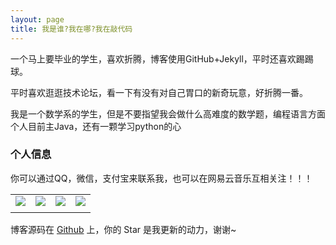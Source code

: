 ```yaml
---
layout: page
title: 我是谁?我在哪?我在敲代码 
---
```


一个马上要毕业的学生，喜欢折腾，博客使用GitHub+Jekyll，平时还喜欢踢踢球。
<p>
平时喜欢逛逛技术论坛，看一下有没有对自己胃口的新奇玩意，好折腾一番。
<p>
我是一个数学系的学生，但是不要指望我会做什么高难度的数学题，编程语言方面个人目前主Java，还有一颗学习python的心

<p>

<h3> 个人信息 </h3>  

你可以通过QQ，微信，支付宝来联系我，也可以在网易云音乐互相关注！！！
<p>
<table  width="auto" cellpadding="0" cellspacing="0" style="text-align:center" border="0">
<tr style="border:0" >
<td>
<img src="https://raw.githubusercontent.com/CR1753343566/cr1753343566.github.io/master/images/qq.JPG" />
</td>
<td>
<img src="https://raw.githubusercontent.com/CR1753343566/cr1753343566.github.io/master/images/wx.JPG" />
</td>
<td>
<img src="https://raw.githubusercontent.com/CR1753343566/cr1753343566.github.io/master/images/zfb.JPG" />
</td>
<td>
<img src="https://raw.githubusercontent.com/CR1753343566/cr1753343566.github.io/master/images/wyy.jpg" />
</td>
</tr>
<tr  style="border:0">
<td>
</td><td>
</td><td>
</td><td>
</td>
</tr>
</table>

博客源码在 <a target="_blank" href='https://github.com/cr1753343566/cr1753343566.github.io/'>Github</a> 上，你的 Star 是我更新的动力，谢谢~










